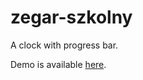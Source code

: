 # zegar-szkolny
A clock with progress bar.

Demo is available [here](https://clockandballs.website).
